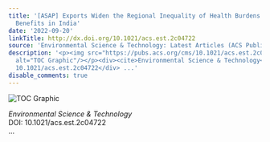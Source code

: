 ```yaml
---
title: '[ASAP] Exports Widen the Regional Inequality of Health Burdens and Economic
  Benefits in India'
date: '2022-09-20'
linkTitle: http://dx.doi.org/10.1021/acs.est.2c04722
source: 'Environmental Science & Technology: Latest Articles (ACS Publications)'
description: '<p><img src="https://pubs.acs.org/cms/10.1021/acs.est.2c04722/asset/images/medium/es2c04722_0006.gif"
  alt="TOC Graphic"/></p><div><cite>Environmental Science & Technology</cite></div><div>DOI:
  10.1021/acs.est.2c04722</div> ...'
disable_comments: true
---
```

<p><img src="https://pubs.acs.org/cms/10.1021/acs.est.2c04722/asset/images/medium/es2c04722_0006.gif" alt="TOC Graphic"/></p><div><cite>Environmental Science & Technology</cite></div><div>DOI: 10.1021/acs.est.2c04722</div> ...